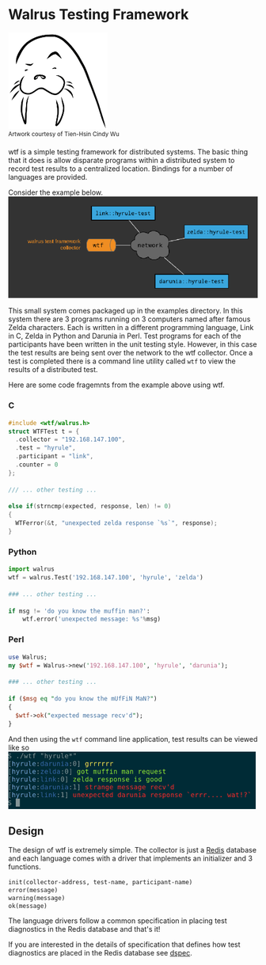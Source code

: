 # Walrus Testing Framework

![Monty](doc/monty.png)
<br />
<sup> Artwork courtesy of Tien-Hsin Cindy Wu </sup>

wtf is a simple testing framework for distributed systems. The basic thing that it does is allow disparate programs within a distributed system to record test results to a centralized location. Bindings for a number of languages are provided. 

Consider the example below. <br />
![Hyrule](doc/hyrule.png)

This small system comes packaged up in the examples directory. In this system there are 3 programs running on 3 computers named after famous Zelda characters. Each is written in a different programming language, Link in C, Zelda in Python and Darunia in Perl. Test programs for each of the participants have been written in the unit testing style. However, in this case the test results are being sent over the network to the wtf collector. Once a test is completed there is a command line utility called `wtf` to view the results of a distributed test.

Here are some code fragemnts from the example above using wtf.

### C
```c
#include <wtf/walrus.h>
struct WTFTest t = {
  .collector = "192.168.147.100", 
  .test = "hyrule", 
  .participant = "link",
  .counter = 0
};

/// ... other testing ...

else if(strncmp(expected, response, len) != 0)
{
  WTFerror(&t, "unexpected zelda response `%s`", response);
}
```

### Python
```python
import walrus
wtf = walrus.Test('192.168.147.100', 'hyrule', 'zelda')

### ... other testing ...

if msg != 'do you know the muffin man?':
    wtf.error('unexpected message: %s'%msg)
```

### Perl
```perl
use Walrus;
my $wtf = Walrus->new('192.168.147.100', 'hyrule', 'darunia');

### ... other testing ...

if ($msg eq "do you know the mUfFiN MaN?")
{
  $wtf->ok("expected message recv'd");
}
```

And then using the `wtf` command line application, test results can be viewed like so
![wtf-cli](doc/wtf-cli.png)


## Design
The design of wtf is extremely simple. The collector is just a [Redis](https://redis.io) database and each language comes with a driver that implements an initializer and 3 functions.

```
init(collector-address, test-name, participant-name)
error(message)
warning(message)
ok(message)
```

The language drivers follow a common specification in placing test diagnostics in the Redis database and that's it!

If you are interested in the details of specification that defines how test diagnostics are placed in the Redis database see [dspec](doc/dspec.md).
